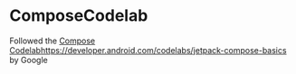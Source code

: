 # ComposeCodelab
Followed the [Compose Codelab]()https://developer.android.com/codelabs/jetpack-compose-basics by Google

